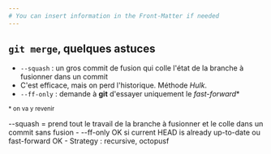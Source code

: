 ```yaml
---
# You can insert information in the Front-Matter if needed
---
```

## `git merge`, quelques astuces

* `--squash`&nbsp;: un gros commit de fusion qui colle l'état de la branche à fusionner dans un commit
 * C'est efficace, mais on perd l'historique. Méthode _Hulk_.
* `--ff-only`&nbsp;: demande à **git** d'essayer uniquement le _fast-forward_*

<small>\* on va y revenir</small>

<aside class="notes">
  --squash =  prend tout le travail de la branche à fusionner et le colle dans un commit sans fusion - --ff-only OK si current HEAD is already up-to-date ou fast-forward OK - Strategy&nbsp;: recursive, octopusf
</aside>

